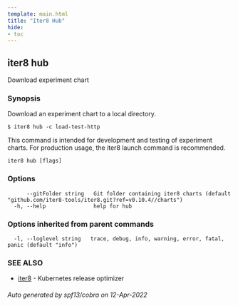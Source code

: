 ```yaml
---
template: main.html
title: "Iter8 Hub"
hide:
- toc
---
```

## iter8 hub

Download experiment chart

### Synopsis


Download an experiment chart to a local directory.

	$ iter8 hub -c load-test-http

This command is intended for development and testing of experiment charts. For production usage, the iter8 launch command is recommended.


```
iter8 hub [flags]
```

### Options

```
      --gitFolder string   Git folder containing iter8 charts (default "github.com/iter8-tools/iter8.git?ref=v0.10.4//charts")
  -h, --help               help for hub
```

### Options inherited from parent commands

```
  -l, --loglevel string   trace, debug, info, warning, error, fatal, panic (default "info")
```

### SEE ALSO

* [iter8](iter8.md)	 - Kubernetes release optimizer

###### Auto generated by spf13/cobra on 12-Apr-2022
